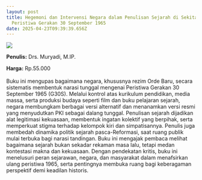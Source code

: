 ```yaml
---
layout: post
title: Hegemoni dan Intervensi Negara dalam Penulisan Sejarah di Sekitar
  Peristiwa Gerakan 30 September 1965
date: 2025-04-23T09:39:39.656Z
---
```

![](/images/uploads/screenshot-2025-04-23-163343.jpg)

**P﻿enulis:** Drs. Muryadi, M.IP.

**Harga:** Rp.55.000\
\
Buku ini mengupas bagaimana negara, khususnya rezim Orde Baru, secara sistematis membentuk narasi tunggal mengenai Peristiwa Gerakan 30 September 1965 (G30S). Melalui kontrol atas kurikulum pendidikan, media massa, serta produksi budaya seperti film dan buku pelajaran sejarah, negara membungkam berbagai versi alternatif dan menanamkan versi resmi yang menyudutkan PKI sebagai dalang tunggal. Penulisan sejarah dijadikan alat legitimasi kekuasaan, membentuk ingatan kolektif yang berpihak, serta memperkuat stigma terhadap kelompok kiri dan simpatisannya.
	Penulis juga membedah dinamika politik sejarah pasca-Reformasi, saat ruang publik mulai terbuka bagi narasi tandingan. Buku ini mengajak pembaca melihat bagaimana sejarah bukan sekadar rekaman masa lalu, tetapi medan kontestasi makna dan kekuasaan. Dengan pendekatan kritis, buku ini menelusuri peran sejarawan, negara, dan masyarakat dalam menafsirkan ulang peristiwa 1965, serta pentingnya membuka ruang bagi keberagaman perspektif demi keadilan historis.